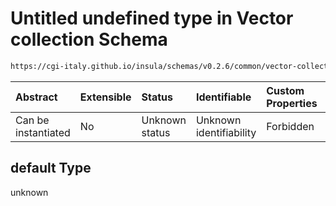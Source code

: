 # Untitled undefined type in Vector collection Schema

```txt
https://cgi-italy.github.io/insula/schemas/v0.2.6/common/vector-collection-render-config.schema.json#/properties/renderConfig/default
```



| Abstract            | Extensible | Status         | Identifiable            | Custom Properties | Additional Properties | Access Restrictions | Defined In                                                                                             |
| :------------------ | :--------- | :------------- | :---------------------- | :---------------- | :-------------------- | :------------------ | :----------------------------------------------------------------------------------------------------- |
| Can be instantiated | No         | Unknown status | Unknown identifiability | Forbidden         | Allowed               | none                | [vector-collection.schema.json\*](schemas/common/vector-collection.schema.json) |

## default Type

unknown
